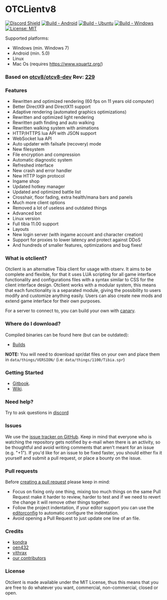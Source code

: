 # OTCLientv8
[![Discord Shield](https://discordapp.com/api/guilds/528117503952551936/widget.png?style=shield)](https://discord.gg/gvTj5sh9Mp)
[![Build - Android](https://github.com/opentibiabr/otcv8/actions/workflows/build-android.yml/badge.svg)](https://github.com/opentibiabr/otcv8/actions/workflows/build-android.yml)
[![Build - Ubuntu](https://github.com/opentibiabr/otcv8/actions/workflows/build-ubuntu.yml/badge.svg)](https://github.com/opentibiabr/otcv8/actions/workflows/build-ubuntu.yml)
[![Build - Windows](https://github.com/opentibiabr/otcv8/actions/workflows/build-windows.yml/badge.svg)](https://github.com/opentibiabr/otcv8/actions/workflows/build-windows.yml)
[![License: MIT](https://img.shields.io/badge/License-MIT-yellow.svg)](https://opensource.org/licenses/MIT)

Supported platforms:
- Windows (min. Windows 7)
- Android (min. 5.0)
- Linux
- Mac Os (requires https://www.xquartz.org/)

### Based on [otcv8/otcv8-dev](https://github.com/otcv8/otcv8-dev) Rev: [229](https://github.com/OTCv8/otcv8-dev/commit/3d32139512cc4576b105682c3579f18fe0d534e4)

### Features

- Rewritten and optimized rendering (60 fps on 11 years old computer)
- Better DirectX9 and DirectX11 support
- Adaptive rendering (automated graphics optimizations)
- Rewritten and optimized light rendering
- Rewritten path finding and auto walking
- Rewritten walking system with animations
- HTTP/HTTPS lua API with JSON support
- WebSocket lua API
- Auto updater with failsafe (recovery) mode
- New filesystem
- File encryption and compression
- Automatic diagnostic system
- Refreshed interface
- New crash and error handler
- New HTTP login protocol
- Ingame shop
- Updated hotkey manager
- Updated and optimized battle list
- Crosshair, floor fading, extra health/mana bars and panels
- Much more client options
- Removed a lot of useless and outdated things
- Advanced bot
- Linux version
- Full tibia 11.00 support
- Layouts
- New login server (with ingame account and character creation)
- Support for proxies to lower latency and protect against DDoS
- And hundreds of smaller features, optimizations and bug fixes!

### What is otclient?

Otclient is an alternative Tibia client for usage with otserv. It aims to be complete and flexible,
for that it uses LUA scripting for all game interface functionality and configurations files with a syntax
similar to CSS for the client interface design. Otclient works with a modular system, this means
that each functionality is a separated module, giving the possibility to users modify and customize
anything easily. Users can also create new mods and extend game interface for their own purposes.

For a server to connect to, you can build your own with [canary](https://github.com/opentibiabr/canary).

### Where do I download?

Compiled binaries can be found here (but can be outdated):

- [Builds](https://github.com/opentibiabr/otcv8/releases)

**NOTE:** You will need to download spr/dat files on your own and place them in `data/things/VERSION/` (i.e: `data/things/1100/Tibia.spr`)

### Getting **Started**

* [Gitbook](https://docs.opentibiabr.com/projects/otclientv8).
* [Wiki](https://github.com/opentibiabr/otcv8/wiki).

### Need help?

Try to ask questions in [discord](https://discord.gg/gvTj5sh9Mp)

### Issues

We use the [issue tracker on GitHub](https://github.com/opentibiabr/otcv8/issues). Keep in mind that everyone who is watching the repository gets notified by e-mail when there is an activity, so be thoughtful and avoid writing comments that aren't meant for an issue (e.g. "+1"). If you'd like for an issue to be fixed faster, you should either fix it yourself and submit a pull request, or place a bounty on the issue.

### Pull requests

Before [creating a pull request](https://github.com/opentibiabr/otcv8/pulls) please keep in mind:

  * Focus on fixing only one thing, mixing too much things on the same Pull Request make it harder to review, harder to test and if we need to revert the change it will remove other things together.
  * Follow the project indentation, if your editor support you can use the [editorconfig](https://editorconfig.org/) to automatic configure the indentation.
  * Avoid opening a Pull Request to just update one line of an file.

### Credits

  * [kondra](https://github.com/OTCv8)
  * [oen432](https://github.com/Oen44)
  * [vithrax](https://github.com/Vithrax)
  * [our contributors](https://github.com/opentibiabr/otcv8/graphs/contributors)

### License

Otclient is made available under the MIT License, thus this means that you are free
to do whatever you want, commercial, non-commercial, closed or open.
